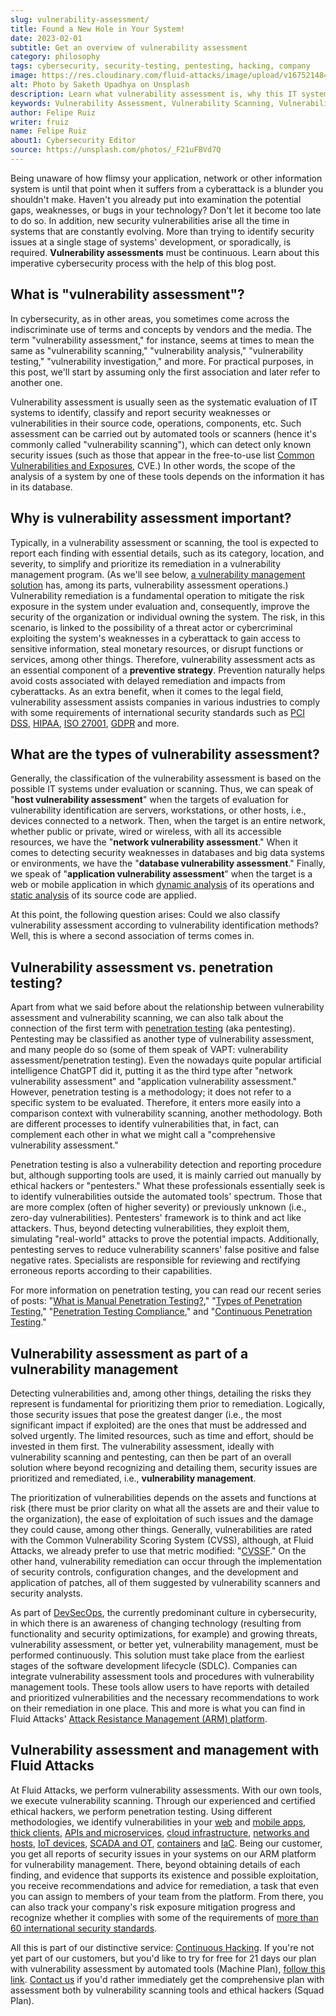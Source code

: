 ```yaml
---
slug: vulnerability-assessment/
title: Found a New Hole in Your System!
date: 2023-02-01
subtitle: Get an overview of vulnerability assessment
category: philosophy
tags: cybersecurity, security-testing, pentesting, hacking, company
image: https://res.cloudinary.com/fluid-attacks/image/upload/v1675214848/blog/vulnerability-assessment/cover_vulnerability_assessment.webp
alt: Photo by Saketh Upadhya on Unsplash
description: Learn what vulnerability assessment is, why this IT systems evaluation process is important, what types exist, and how it relates to vulnerability management.
keywords: Vulnerability Assessment, Vulnerability Scanning, Vulnerability Scanner, Penetration Testing, Vapt, Vulnerability Management, Vulnerability Analysis, Ethical Hacking, Pentesting
author: Felipe Ruiz
writer: fruiz
name: Felipe Ruiz
about1: Cybersecurity Editor
source: https://unsplash.com/photos/_F21uFBVd7Q
---
```


Being unaware of how flimsy your application,
network or other information system is
until that point
when it suffers from a cyberattack
is a blunder you shouldn't make.
Haven't you already put into examination the potential gaps,
weaknesses, or bugs in your technology?
Don't let it become too late to do so.
In addition,
new security vulnerabilities arise all the time in systems
that are constantly evolving.
More than trying to identify security issues
at a single stage of systems' development,
or sporadically,
is required.
**Vulnerability assessments** must be continuous.
Learn about this imperative cybersecurity process
with the help of this blog post.

## What is "vulnerability assessment"?

In cybersecurity,
as in other areas,
you sometimes come across the indiscriminate use of terms and concepts
by vendors and the media.
The term "vulnerability assessment,"
for instance,
seems at times to mean the same as "vulnerability scanning,"
"vulnerability analysis,"
"vulnerability testing,"
"vulnerability investigation," and more.
For practical purposes,
in this post,
we'll start by assuming only the first association
and later refer to another one.

Vulnerability assessment is usually seen
as the systematic evaluation of IT systems to identify,
classify and report security weaknesses or vulnerabilities
in their source code, operations, components, etc.
Such assessment can be carried out by automated tools or scanners
(hence it's commonly called "vulnerability scanning"),
which can detect only known security issues
(such as those that appear in the free-to-use list
[Common Vulnerabilities and Exposures](../../compliance/cve/),
CVE.)
In other words,
the scope of the analysis of a system by one of these tools
depends on the information it has in its database.

## Why is vulnerability assessment important?

Typically,
in a vulnerability assessment or scanning,
the tool is expected to report each finding
with essential details,
such as its category, location, and severity,
to simplify and prioritize its remediation
in a vulnerability management program.
(As we'll see below,
[a vulnerability management solution](../../solutions/vulnerability-management/)
has, among its parts, vulnerability assessment operations.)
Vulnerability remediation is a fundamental operation
to mitigate the risk exposure in the system under evaluation
and, consequently,
improve the security of the organization or individual owning the system.
The risk,
in this scenario,
is linked to the possibility of a threat actor or cybercriminal
exploiting the system's weaknesses in a cyberattack
to gain access to sensitive information,
steal monetary resources,
or disrupt functions or services,
among other things.
Therefore,
vulnerability assessment acts as an essential component
of a **preventive strategy**.
Prevention naturally helps avoid costs
associated with delayed remediation and impacts from cyberattacks.
As an extra benefit,
when it comes to the legal field,
vulnerability assessment assists companies in various industries
to comply with some requirements of international security standards
such as [PCI DSS](../../compliance/pci/),
[HIPAA](../../compliance/hipaa/),
[ISO 27001](https://docs.fluidattacks.com/criteria/compliance/iso27001),
[GDPR](../../compliance/gdpr/)
and more.

## What are the types of vulnerability assessment?

Generally,
the classification of the vulnerability assessment
is based on the possible IT systems under evaluation or scanning.
Thus,
we can speak of "**host vulnerability assessment**"
when the targets of evaluation
for vulnerability identification
are servers, workstations, or other hosts,
i.e., devices connected to a network.
Then,
when the target is an entire network,
whether public or private,
wired or wireless,
with all its accessible resources,
we have the "**network vulnerability assessment**."
When it comes to detecting security weaknesses in databases
and big data systems or environments,
we have the "**database vulnerability assessment**."
Finally,
we speak of "**application vulnerability assessment**"
when the target is a web or mobile application
in which [dynamic analysis](../../product/dast/)
of its operations
and [static analysis](../../product/sast/)
of its source code are applied.

At this point,
the following question arises:
Could we also classify vulnerability assessment
according to vulnerability identification methods?
Well,
this is where a second association of terms comes in.

## Vulnerability assessment vs. penetration testing?

Apart from what we said before
about the relationship between vulnerability assessment
and vulnerability scanning,
we can also talk about the connection of the first term
with [penetration testing](../../solutions/penetration-testing/)
(aka pentesting).
Pentesting may be classified as another type of vulnerability assessment,
and many people do so
(some of them speak of VAPT:
vulnerability assessment/penetration testing).
Even the nowadays quite popular artificial intelligence ChatGPT did it,
putting it as the third type
after "network vulnerability assessment"
and "application vulnerability assessment."
However,
penetration testing is a methodology;
it does not refer to a specific system to be evaluated.
Therefore,
it enters more easily into a comparison context
with vulnerability scanning,
another methodology.
Both are different processes to identify vulnerabilities that,
in fact,
can complement each other
in what we might call a "comprehensive vulnerability assessment."

Penetration testing is also a vulnerability detection and reporting procedure
but,
although supporting tools are used,
it is mainly carried out manually by ethical hackers or "pentesters."
What these professionals essentially seek is to identify vulnerabilities
outside the automated tools' spectrum.
Those that are more complex
(often of higher severity)
or previously unknown
(i.e., zero-day vulnerabilities).
Pentesters' framework is to think and act like attackers.
Thus,
beyond detecting vulnerabilities,
they exploit them,
simulating "real-world" attacks
to prove the potential impacts.
Additionally,
pentesting serves to reduce
vulnerability scanners' false positive and false negative rates.
Specialists are responsible for reviewing
and rectifying erroneous reports according to their capabilities.

For more information on penetration testing,
you can read our recent series of posts:
"[What is Manual Penetration Testing?](../what-is-manual-penetration-testing/),"
"[Types of Penetration Testing](../types-of-penetration-testing/),"
"[Penetration Testing Compliance](../penetration-testing-compliance/),"
and "[Continuous Penetration Testing](../continuous-penetration-testing/)."

<cta-banner
  buttontxt="Read more"
  link="/solutions/vulnerability-management/"
  title="Get started with Fluid Attacks' Vulnerability Management solution
  right now"
/>

## Vulnerability assessment as part of a vulnerability management

Detecting vulnerabilities and,
among other things,
detailing the risks they represent
is fundamental for prioritizing them prior to remediation.
Logically,
those security issues that pose the greatest danger
(i.e., the most significant impact if exploited)
are the ones that must be addressed and solved urgently.
The limited resources,
such as time and effort,
should be invested in them first.
The vulnerability assessment,
ideally with vulnerability scanning and pentesting,
can then be part of an overall solution
where beyond recognizing and detailing them,
security issues are prioritized and remediated,
i.e., **vulnerability management**.

The prioritization of vulnerabilities depends on the assets
and functions at risk
(there must be prior clarity on what all the assets are
and their value to the organization),
the ease of exploitation of such issues
and the damage they could cause,
among other things.
Generally,
vulnerabilities are rated with the Common Vulnerability Scoring System (CVSS),
although,
at Fluid Attacks,
we already prefer to use that metric modified:
"[CVSSF](../cvssf-risk-exposure-metric/)."
On the other hand,
vulnerability remediation can occur
through the implementation of security controls,
configuration changes,
and the development and application of patches,
all of them suggested by vulnerability scanners
and security analysts.

As part of [DevSecOps](../../solutions/devsecops/),
the currently predominant culture in cybersecurity,
in which there is an awareness of changing technology
(resulting from functionality and security optimizations,
for example)
and growing threats,
vulnerability assessment,
or better yet,
vulnerability management,
must be performed continuously.
This solution must take place
from the earliest stages of the software development lifecycle (SDLC).
Companies can integrate vulnerability assessment tools and procedures
with vulnerability management tools.
These tools allow users to have reports
with detailed and prioritized vulnerabilities
and the necessary recommendations
to work on their remediation in one place.
This and more is what you can find in Fluid Attacks'
[Attack Resistance Management (ARM) platform](https://app.fluidattacks.com/).

## Vulnerability assessment and management with Fluid Attacks

At Fluid Attacks,
we perform vulnerability assessments.
With our own tools,
we execute vulnerability scanning.
Through our experienced and certified ethical hackers,
we perform penetration testing.
Using different methodologies,
we identify vulnerabilities in your [web](../../systems/web-apps/)
and [mobile apps](../../systems/mobile-apps/),
[thick clients](../../systems/thick-clients/),
[APIs and microservices](../../systems/apis/),
[cloud infrastructure](../../systems/cloud-infrastructure/),
[networks and hosts](../../systems/networks-and-hosts/),
[IoT devices](../../systems/iot/),
[SCADA and OT](../../systems/ot/),
[containers](../../systems/containers/)
and [IaC](../../systems/iac/).
Being our customer,
you get all reports of security issues in your systems
on our ARM platform for vulnerability management.
There,
beyond obtaining details of each finding,
and evidence that supports its existence and possible exploitation,
you receive recommendations and advice for remediation,
a task that even you can assign to members of your team from the platform.
From there,
you can also track your company's risk exposure mitigation progress
and recognize whether it complies with some of the requirements
of [more than 60 international security standards](https://docs.fluidattacks.com/criteria/compliance/).

All this is part of our distinctive service:
[Continuous Hacking](../../services/continuous-hacking/).
If you're not yet part of our customers,
but you'd like to try for free for 21 days
our plan with vulnerability assessment by automated tools
(Machine Plan),
[follow this link](https://app.fluidattacks.com/SignUp).
[Contact us](../../contact-us/)
if you'd rather immediately get the comprehensive plan
with assessment both by vulnerability scanning tools and ethical hackers
(Squad Plan).
